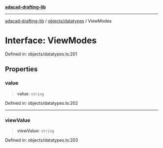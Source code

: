 [**adacad-drafting-lib**](../../../README.md)

***

[adacad-drafting-lib](../../../modules.md) / [objects/datatypes](../README.md) / ViewModes

# Interface: ViewModes

Defined in: objects/datatypes.ts:201

## Properties

### value

> **value**: `string`

Defined in: objects/datatypes.ts:202

***

### viewValue

> **viewValue**: `string`

Defined in: objects/datatypes.ts:203

